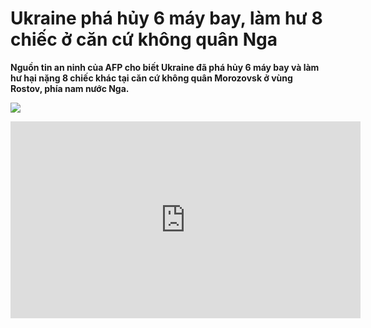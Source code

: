 # Ukraine phá hủy 6 máy bay, làm hư 8 chiếc ở căn cứ không quân Nga

**Nguồn tin an ninh của AFP cho biết Ukraine đã phá hủy 6 máy bay và làm hư hại nặng 8 chiếc khác tại căn cứ không quân Morozovsk ở vùng Rostov, phía nam nước Nga.**

![](https://cdn.tuoitre.vn/thumb_w/730/471584752817336320/2024/4/5/drone-o-rostov-17123086609751213589209.jpeg)

<iframe width="560" height="315" src="https://www.youtube.com/embed/eCNa7Kw0mCo?si=3cIX_WsX7NCKaOVg" title="YouTube video player" frameborder="0" allow="accelerometer; autoplay; clipboard-write; encrypted-media; gyroscope; picture-in-picture; web-share" referrerpolicy="strict-origin-when-cross-origin" allowfullscreen></iframe>